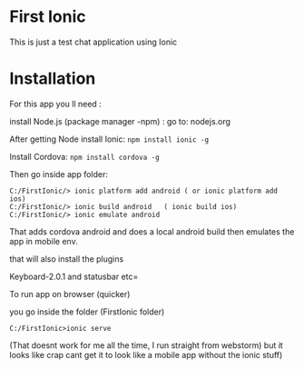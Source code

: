 # First Ionic
This is just a test chat application using Ionic

# Installation
For this app you ll need :

install Node.js (package manager -npm) :
go to: nodejs.org

After getting Node install Ionic:
```npm install ionic -g```

Install Cordova:
```npm install cordova -g```

Then go inside app folder:
```
C:/FirstIonic/> ionic platform add android ( or ionic platform add ios)
C:/FirstIonic/> ionic build android   ( ionic build ios)
C:/FirstIonic/> ionic emulate android
```
That adds cordova android and does a local android build then emulates the app in mobile env.

that will also  install the plugins

Keyboard-2.0.1 and statusbar etc=

To run app on browser (quicker)

you go inside the folder (FirstIonic folder)

```
C:/FirstIonic>ionic serve
```

(That doesnt work for me all the time, I run straight from webstorm) but it looks like crap cant get it to look like a
mobile app without the ionic stuff)